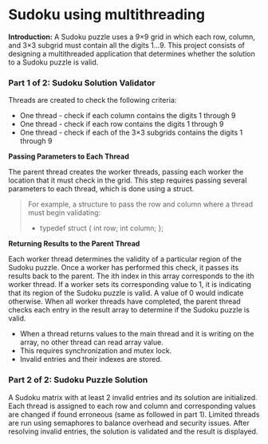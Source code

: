 # Sudoku using multithreading

**Introduction:**
A Sudoku puzzle uses a 9×9 grid in which each row, column, and 3×3 subgrid must contain all the digits 1...9.
This project consists of designing a multithreaded application that determines whether the solution to a Sudoku puzzle is valid.

### Part 1 of 2: Sudoku Solution Validator
Threads are created to check the following criteria:
* One thread - check if each column contains the digits 1 through 9
* One thread - check if each row contains the digits 1 through 9
* One thread - check if each of the 3×3 subgrids contains the digits 1 through 9

**Passing Parameters to Each Thread**

The parent thread creates the worker threads, passing each worker the location that it must check in the grid. This step requires passing several parameters to each thread, which is done using a struct.
> For example, a structure to pass the row and column where a thread must begin validating:
>* typedef struct {
> int row;
> int column;
> };

**Returning Results to the Parent Thread**

Each worker thread determines the validity of a particular region of the Sudoku puzzle. Once a worker has performed this check, it passes its results back to the parent. The ith index in this array corresponds to the ith worker thread. If a worker sets its corresponding value to 1, it is indicating that its region of the Sudoku puzzle is valid. A value of 0 would indicate otherwise.
When all worker threads have completed, the parent thread checks each entry in the result array to determine if the Sudoku puzzle is valid.
* When a thread returns values to the main thread and it is writing on the array, no other thread can read array value.
* This requires synchronization and mutex lock.
* Invalid entries and their indexes are stored.

### Part 2 of 2: Sudoku Puzzle Solution
A Sudoku matrix with at least 2 invalid entries and its solution are initialized. Each thread is assigned to each row and column and corresponding values are changed if found erroneous (same as followed in part 1). 
Limited threads are run using semaphores to balance overhead and security issues.
After resolving invalid entries, the solution is validated and the result is displayed.
